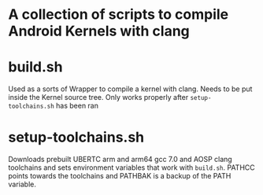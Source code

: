 # **A collection of scripts to compile Android Kernels with clang**

# build.sh

Used as a sorts of Wrapper to compile a kernel with clang.
Needs to be put inside the Kernel source tree. 
Only works properly after `setup-toolchains.sh` has been ran

# setup-toolchains.sh

Downloads prebuilt UBERTC arm and arm64 gcc 7.0 and AOSP clang toolchains
and sets environment variables that work with `build.sh`.
PATHCC points towards the toolchains and PATHBAK is a backup of the PATH variable.
